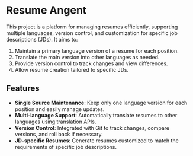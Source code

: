 # Resume Angent

This project is a platform for managing resumes efficiently, supporting multiple languages, version control, and customization for specific job descriptions (JDs). It aims to:

1. Maintain a primary language version of a resume for each position.
2. Translate the main version into other languages as needed.
3. Provide version control to track changes and view differences.
4. Allow resume creation tailored to specific JDs.

## Features

- **Single Source Maintenance**: Keep only one language version for each position and easily manage updates.
- **Multi-language Support**: Automatically translate resumes to other languages using translation APIs.
- **Version Control**: Integrated with Git to track changes, compare versions, and roll back if necessary.
- **JD-specific Resumes**: Generate resumes customized to match the requirements of specific job descriptions.
